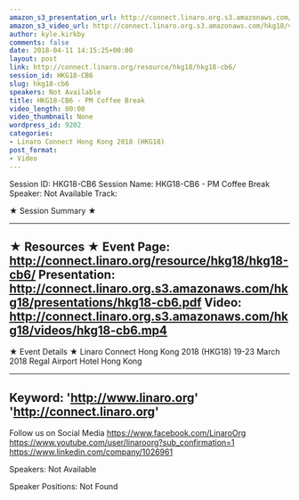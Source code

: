 ```yaml
---
amazon_s3_presentation_url: http://connect.linaro.org.s3.amazonaws.com/hkg18/presentations/hkg18-cb6.pdf
amazon_s3_video_url: http://connect.linaro.org.s3.amazonaws.com/hkg18/videos/hkg18-cb6.mp4
author: kyle.kirkby
comments: false
date: 2018-04-11 14:15:25+00:00
layout: post
link: http://connect.linaro.org/resource/hkg18/hkg18-cb6/
session_id: HKG18-CB6
slug: hkg18-cb6
speakers: Not Available
title: HKG18-CB6 - PM Coffee Break
video_length: 00:00
video_thumbnail: None
wordpress_id: 9202
categories:
- Linaro Connect Hong Kong 2018 (HKG18)
post_format:
- Video
---
```


Session ID: HKG18-CB6
Session Name: HKG18-CB6 - PM Coffee Break
Speaker: Not Available
Track: 


★ Session Summary ★

---------------------------------------------------
★ Resources ★
Event Page: http://connect.linaro.org/resource/hkg18/hkg18-cb6/
Presentation: http://connect.linaro.org.s3.amazonaws.com/hkg18/presentations/hkg18-cb6.pdf
Video: http://connect.linaro.org.s3.amazonaws.com/hkg18/videos/hkg18-cb6.mp4
 ---------------------------------------------------
★ Event Details ★
Linaro Connect Hong Kong 2018 (HKG18)
19-23 March 2018 
Regal Airport Hotel Hong Kong

---------------------------------------------------
Keyword: 
'http://www.linaro.org'
'http://connect.linaro.org'
---------------------------------------------------
Follow us on Social Media
https://www.facebook.com/LinaroOrg
https://www.youtube.com/user/linaroorg?sub_confirmation=1
https://www.linkedin.com/company/1026961

Speakers: Not Available

Speaker Positions: Not Found


